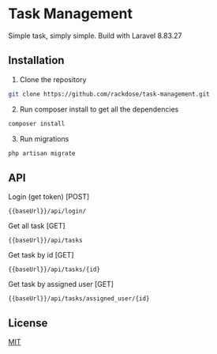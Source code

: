 # Task Management

Simple task, simply simple. Build with Laravel 8.83.27

## Installation

1. Clone the repository
```bash
git clone https://github.com/rackdose/task-management.git
```

2. Run composer install to get all the dependencies
```bash
composer install
```

3. Run migrations
```bash
php artisan migrate
```

## API

Login (get token) [POST]
```
{{baseUrl}}/api/login/
```

Get all task [GET]
```
{{baseUrl}}/api/tasks
```

Get task by id [GET]
```
{{baseUrl}}/api/tasks/{id}
```

Get task by assigned user [GET]
```
{{baseUrl}}/api/tasks/assigned_user/{id}
```

## License

[MIT](https://choosealicense.com/licenses/mit/)